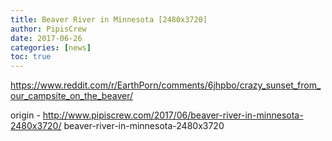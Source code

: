 ```yaml
---
title: Beaver River in Minnesota [2480x3720]
author: PipisCrew
date: 2017-06-26
categories: [news]
toc: true
---
```


https://www.reddit.com/r/EarthPorn/comments/6jhpbo/crazy_sunset_from_our_campsite_on_the_beaver/

origin - http://www.pipiscrew.com/2017/06/beaver-river-in-minnesota-2480x3720/ beaver-river-in-minnesota-2480x3720